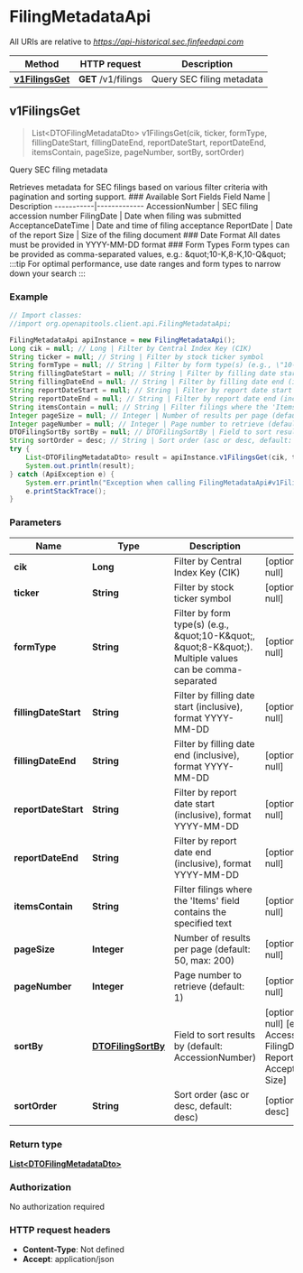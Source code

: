 # FilingMetadataApi

All URIs are relative to *https://api-historical.sec.finfeedapi.com*

Method | HTTP request | Description
------------- | ------------- | -------------
[**v1FilingsGet**](FilingMetadataApi.md#v1FilingsGet) | **GET** /v1/filings | Query SEC filing metadata



## v1FilingsGet

> List&lt;DTOFilingMetadataDto&gt; v1FilingsGet(cik, ticker, formType, fillingDateStart, fillingDateEnd, reportDateStart, reportDateEnd, itemsContain, pageSize, pageNumber, sortBy, sortOrder)

Query SEC filing metadata

Retrieves metadata for SEC filings based on various filter criteria with pagination and sorting support.    ### Available Sort Fields    Field Name | Description  -----------|-------------  AccessionNumber | SEC filing accession number  FilingDate | Date when filing was submitted  AcceptanceDateTime | Date and time of filing acceptance  ReportDate | Date of the report  Size | Size of the filing document    ### Date Format  All dates must be provided in YYYY-MM-DD format    ### Form Types  Form types can be provided as comma-separated values, e.g.: \&quot;10-K,8-K,10-Q\&quot;    :::tip  For optimal performance, use date ranges and form types to narrow down your search  :::

### Example

```java
// Import classes:
//import org.openapitools.client.api.FilingMetadataApi;

FilingMetadataApi apiInstance = new FilingMetadataApi();
Long cik = null; // Long | Filter by Central Index Key (CIK)
String ticker = null; // String | Filter by stock ticker symbol
String formType = null; // String | Filter by form type(s) (e.g., \"10-K\", \"8-K\"). Multiple values can be comma-separated
String fillingDateStart = null; // String | Filter by filling date start (inclusive), format YYYY-MM-DD
String fillingDateEnd = null; // String | Filter by filling date end (inclusive), format YYYY-MM-DD
String reportDateStart = null; // String | Filter by report date start (inclusive), format YYYY-MM-DD
String reportDateEnd = null; // String | Filter by report date end (inclusive), format YYYY-MM-DD
String itemsContain = null; // String | Filter filings where the 'Items' field contains the specified text
Integer pageSize = null; // Integer | Number of results per page (default: 50, max: 200)
Integer pageNumber = null; // Integer | Page number to retrieve (default: 1)
DTOFilingSortBy sortBy = null; // DTOFilingSortBy | Field to sort results by (default: AccessionNumber)
String sortOrder = desc; // String | Sort order (asc or desc, default: desc)
try {
    List<DTOFilingMetadataDto> result = apiInstance.v1FilingsGet(cik, ticker, formType, fillingDateStart, fillingDateEnd, reportDateStart, reportDateEnd, itemsContain, pageSize, pageNumber, sortBy, sortOrder);
    System.out.println(result);
} catch (ApiException e) {
    System.err.println("Exception when calling FilingMetadataApi#v1FilingsGet");
    e.printStackTrace();
}
```

### Parameters


Name | Type | Description  | Notes
------------- | ------------- | ------------- | -------------
 **cik** | **Long**| Filter by Central Index Key (CIK) | [optional] [default to null]
 **ticker** | **String**| Filter by stock ticker symbol | [optional] [default to null]
 **formType** | **String**| Filter by form type(s) (e.g., \&quot;10-K\&quot;, \&quot;8-K\&quot;). Multiple values can be comma-separated | [optional] [default to null]
 **fillingDateStart** | **String**| Filter by filling date start (inclusive), format YYYY-MM-DD | [optional] [default to null]
 **fillingDateEnd** | **String**| Filter by filling date end (inclusive), format YYYY-MM-DD | [optional] [default to null]
 **reportDateStart** | **String**| Filter by report date start (inclusive), format YYYY-MM-DD | [optional] [default to null]
 **reportDateEnd** | **String**| Filter by report date end (inclusive), format YYYY-MM-DD | [optional] [default to null]
 **itemsContain** | **String**| Filter filings where the &#39;Items&#39; field contains the specified text | [optional] [default to null]
 **pageSize** | **Integer**| Number of results per page (default: 50, max: 200) | [optional] [default to null]
 **pageNumber** | **Integer**| Page number to retrieve (default: 1) | [optional] [default to null]
 **sortBy** | [**DTOFilingSortBy**](.md)| Field to sort results by (default: AccessionNumber) | [optional] [default to null] [enum: AccessionNumber, FilingDate, ReportDate, AcceptanceDateTime, Size]
 **sortOrder** | **String**| Sort order (asc or desc, default: desc) | [optional] [default to desc]

### Return type

[**List&lt;DTOFilingMetadataDto&gt;**](DTOFilingMetadataDto.md)

### Authorization

No authorization required

### HTTP request headers

- **Content-Type**: Not defined
- **Accept**: application/json

